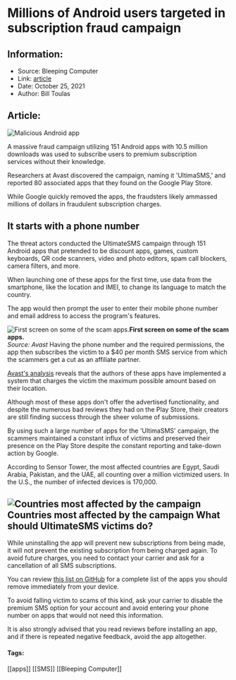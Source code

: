 # Millions of Android users targeted in subscription fraud campaign
### 

## Information:
+ Source: Bleeping Computer
+ Link: [article](https://www.bleepingcomputer.com/news/security/millions-of-android-users-targeted-in-subscription-fraud-campaign/)
+ Date: October 25, 2021
+ Author: Bill Toulas


## Article:
![Malicious Android app](https://www.bleepstatic.com/content/hl-images/2021/09/29/Android.jpg)


A massive fraud campaign utilizing 151 Android apps with 10.5 million downloads was used to subscribe users to premium subscription services without their knowledge.


Researchers at Avast discovered the campaign, naming it 'UltimaSMS,' and reported 80 associated apps that they found on the Google Play Store.


While Google quickly removed the apps, the fraudsters likely ammassed millions of dollars in fraudulent subscription charges.


It starts with a phone number
-----------------------------


The threat actors conducted the UltimateSMS campaign through 151 Android apps that pretended to be discount apps, games, custom keyboards, QR code scanners, video and photo editors, spam call blockers, camera filters, and more.


When launching one of these apps for the first time, use data from the smartphone, like the location and IMEI, to change its language to match the country.


The app would then prompt the user to enter their mobile phone number and email address to access the program's features.



![First screen on some of the scam apps.](https://www.bleepstatic.com/images/news/u/1220909/Code%20and%20Details/first%20screen.png)**First screen on some of the scam apps.**  
*Source: Avast*
Having the phone number and the required permissions, the app then subscribes the victim to a $40 per month SMS service from which the scammers get a cut as an affiliate partner.


[Avast's analysis](https://blog.avast.com/premium-sms-scam-apps-on-play-store-avast) reveals that the authors of these apps have implemented a system that charges the victim the maximum possible amount based on their location.


Although most of these apps don't offer the advertised functionality, and despite the numerous bad reviews they had on the Play Store, their creators are still finding success through the sheer volume of submissions.


By using such a large number of apps for the 'UltimaSMS' campaign, the scammers maintained a constant influx of victims and preserved their presence on the Play Store despite the constant reporting and take-down action by Google.


According to Sensor Tower, the most affected countries are Egypt, Saudi Arabia, Pakistan, and the UAE, all counting over a million victimized users. In the U.S., the number of infected devices is 170,000.



![Countries most affected by the campaign](https://www.bleepstatic.com/images/news/u/1220909/Code%20and%20Details/list%20of%20countries.png)**Countries most affected by the campaign**
What should UltimateSMS victims do?
-----------------------------------


While uninstalling the app will prevent new subscriptions from being made, it will not prevent the existing subscription from being charged again. To avoid future charges, you need to contact your carrier and ask for a cancellation of all SMS subscriptions.


You can review [this list on GitHub](http://github.com/avast/ioc/blob/master/UltimaSMS/UltimaSMS_IOC_19-10-2021.pdf) for a complete list of the apps you should remove immediately from your device.


To avoid falling victim to scams of this kind, ask your carrier to disable the premium SMS option for your account and avoid entering your phone number on apps that would not need this information.


It is also strongly advised that you read reviews before installing an app, and if there is repeated negative feedback, avoid the app altogether.




#### Tags:
[[apps]] [[SMS]] [[Bleeping Computer]]
